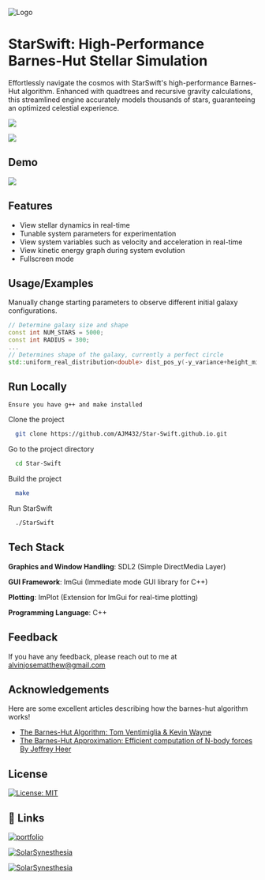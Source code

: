 ![Logo](https://github.com/AJM432/AJM432.github.io/assets/49791407/6db8ea27-6acb-4613-898f-41b80ef10c0a)


# StarSwift: High-Performance Barnes-Hut Stellar Simulation

Effortlessly navigate the cosmos with StarSwift's high-performance Barnes-Hut algorithm. Enhanced with quadtrees and recursive gravity calculations, this streamlined engine accurately models thousands of stars, guaranteeing an optimized celestial experience.


![](https://img.shields.io/badge/C++-00599C?style=plastic&logo=C%2B%2B&logoColor=white)

![](https://img.shields.io/github/repo-size/AJM432/Solar-Synesthesia
)
## Demo
![](https://github.com/AJM432/Solar-System-Simulator/assets/49791407/3852c4c3-14ae-4cd8-9c43-337554d73774)
## Features

- View stellar dynamics in real-time
- Tunable system parameters for experimentation
- View system variables such as velocity and acceleration in real-time
- View kinetic energy graph during system evolution
- Fullscreen mode

## Usage/Examples
Manually change starting parameters to observe different initial galaxy configurations.
```cpp
// Determine galaxy size and shape
const int NUM_STARS = 5000;
const int RADIUS = 300;
...
// Determines shape of the galaxy, currently a perfect circle
std::uniform_real_distribution<double> dist_pos_y(-y_variance+height_middle, y_variance+height_middle);
```


## Run Locally
`Ensure you have g++ and make installed`

Clone the project

```bash
  git clone https://github.com/AJM432/Star-Swift.github.io.git
```

Go to the project directory

```bash
  cd Star-Swift
```

Build the project

```bash
  make
```

Run StarSwift

```bash
  ./StarSwift
```


## Tech Stack
**Graphics and Window Handling**: SDL2 (Simple DirectMedia Layer)

**GUI Framework**: ImGui (Immediate mode GUI library for C++)

**Plotting**: ImPlot (Extension for ImGui for real-time plotting)

**Programming Language**: C++
## Feedback

If you have any feedback, please reach out to me at alvinjosematthew@gmail.com
## Acknowledgements
Here are some excellent articles describing how the barnes-hut algorithm works!
 - [The Barnes-Hut Algorithm: Tom Ventimiglia & Kevin Wayne](http://arborjs.org/docs/barnes-hut)
 - [The Barnes-Hut Approximation: Efficient computation of N-body forces By Jeffrey Heer](https://jheer.github.io/barnes-hut/)


## License

[![License: MIT](https://img.shields.io/badge/License-MIT-blue.svg)](https://opensource.org/licenses/MIT)
## 🔗 Links
[![portfolio](https://img.shields.io/badge/my_portfolio-000?style=for-the-badge&logo=ko-fi&logoColor=white)](https://alvinmatthew.me/)

[![SolarSynesthesia](https://img.shields.io/badge/Solar-Synesthesia-20B2AA?style=for-the-badge)](https://github.com/AJM432/Solar-Synesthesia)

[![SolarSynesthesia](https://img.shields.io/badge/Solar%20System-Simulator-20B2AA?style=for-the-badge)](https://github.com/AJM432/Solar-System-Simulator)